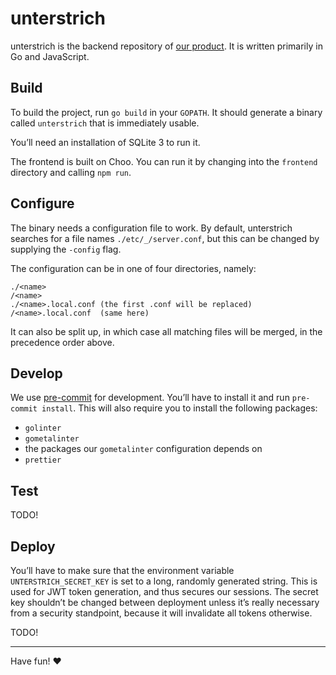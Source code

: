 # unterstrich

unterstrich is the backend repository of [our product](unterstrich.io). It is written
primarily in Go and JavaScript.

## Build

To build the project, run `go build` in your `GOPATH`. It should generate a
binary called `unterstrich` that is immediately usable.

You’ll need an installation of SQLite 3 to run it.

The frontend is built on Choo. You can run it by changing into the `frontend`
directory and calling `npm run`.

## Configure

The binary needs a configuration file to work. By default, unterstrich searches for
a file names `./etc/_/server.conf`, but this can be changed by supplying the
`-config` flag.

The configuration can be in one of four directories, namely:

```
./<name>
/<name>
./<name>.local.conf (the first .conf will be replaced)
/<name>.local.conf  (same here)
```

It can also be split up, in which case all matching files will be merged, in
the precedence order above.

## Develop

We use [pre-commit](https://pre-commit.com/) for development. You’ll have to
install it and run `pre-commit install`. This will also require you to install
the following packages:

- `golinter`
- `gometalinter`
- the packages our `gometalinter` configuration depends on
- `prettier`

## Test

TODO!

## Deploy

You’ll have to make sure that the environment variable
`UNTERSTRICH_SECRET_KEY` is set
to a long, randomly generated string. This is used for JWT token generation,
and thus secures our sessions. The secret key shouldn’t be changed between
deployment unless it’s really necessary from a security standpoint, because it
will invalidate all tokens otherwise.

TODO!

<hr/>

Have fun! :heart:
